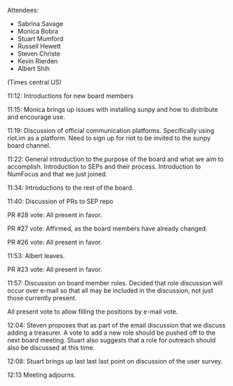 Attendees:

* Sabrina Savage
* Monica Bobra
* Stuart Mumford
* Russell Hewett
* Steven Christe
* Kevin Rierden
* Albert Shih

(Times central US)

11:12: Introductions for new board members

11:15: Monica brings up issues with installing sunpy and how to distribute and encourage use.

11:19: Discussion of official communication platforms. Specifically using riot.im as a platform.
Need to sign up for riot to be invited to the sunpy board channel.

11:22: General introduction to the purpose of the board and what we aim to accomplish.  Introduction to SEPs and their process.  Introduction to NumFocus and that we just joined.

11:34: Introductions to the rest of the board.

11:40: Discussion of PRs to SEP repo

PR #28 vote: All present in favor.

PR #27 vote: Affirmed, as the board members have already changed.

PR #26 vote: All present in favor.

11:53: Albert leaves.

PR #23 vote: All present in favor.

11:57: Discussion on board member roles.  Decided that role discussion will occur over e-mail so that all may be included in the discussion, not just those currently present.

All present vote to allow filling the positions by e-mail vote.

12:04: Steven proposes that as part of the email discussion that we discuss adding a treasurer.  A vote to add a new role should be pushed off to the next board meeting. Stuart also suggests that a role for outreach should also be discussed at this time.

12:08: Stuart brings up last last last point on discussion of the user survey.

12:13 Meeting adjourns.
